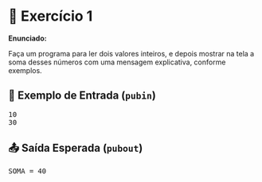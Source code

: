 # 📝 Exercício 1

**Enunciado:**

Faça um programa para ler dois valores inteiros, e depois mostrar na tela a soma desses números com uma
mensagem explicativa, conforme exemplos.

## 🧾 Exemplo de Entrada (`pubin`)
<pre>
10
30
</pre>

## 📤 Saída Esperada (`pubout`)
<pre>
SOMA = 40
</pre>